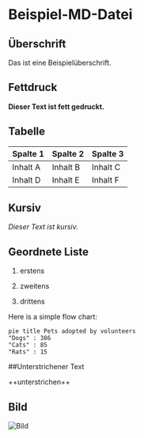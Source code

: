 # Beispiel-MD-Datei

## Überschrift

Das ist eine Beispielüberschrift.

## Fettdruck

**Dieser Text ist fett gedruckt.**

## Tabelle

| Spalte 1 | Spalte 2 | Spalte 3 |
|----------|----------|----------|
| Inhalt A | Inhalt B | Inhalt C |
| Inhalt D | Inhalt E | Inhalt F |

## Kursiv


*Dieser Text ist kursiv.*

## Geordnete Liste

1. erstens

2. zweitens

3. drittens

Here is a simple flow chart:

```mermaid
pie title Pets adopted by volunteers
"Dogs" : 386
"Cats" : 85
"Rats" : 15

```

##Unterstrichener Text

++unterstrichen++

## Bild

![Bild](https://codecaptured.com/blog/images/Markdown-Logo.png)





